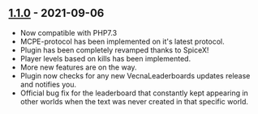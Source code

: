 ## [1.1.0](https://poggit.pmmp.io/p/VecnaLeaderboards/1.1.0) - 2021-09-06

- Now compatible with PHP7.3
- MCPE-protocol has been implemented on it's latest protocol.
- Plugin has been completely revamped thanks to SpiceX!
- Player levels based on kills has been implemented.
- More new features are on the way.
- Plugin now checks for any new VecnaLeaderboards updates release and notifies you.
- Official bug fix for the leaderboard that constantly kept appearing in other worlds when the text was never created in that specific world.